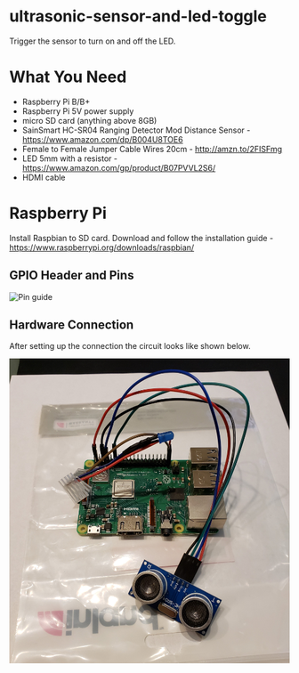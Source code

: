 # ultrasonic-sensor-and-led-toggle
Trigger the sensor to turn on and off the LED.

# What You Need
- Raspberry Pi B/B+
- Raspberry Pi 5V power supply
- micro SD card (anything above 8GB)
- SainSmart HC-SR04 Ranging Detector Mod Distance Sensor - https://www.amazon.com/dp/B004U8TOE6
- Female to Female Jumper Cable Wires 20cm - http://amzn.to/2FISFmg
- LED 5mm with a resistor - https://www.amazon.com/gp/product/B07PVVL2S6/
- HDMI cable


# Raspberry Pi
Install Raspbian to SD card. Download and follow the installation guide - https://www.raspberrypi.org/downloads/raspbian/

## GPIO Header and Pins

![Pin guide](https://www.raspberrypi-spy.co.uk/wp-content/uploads/2012/06/Raspberry-Pi-GPIO-Layout-Model-B-Plus-rotated-2700x900.png)

## Hardware Connection

After setting up the connection the circuit looks like shown below.

![](/image/circuit_connection.jpg)
